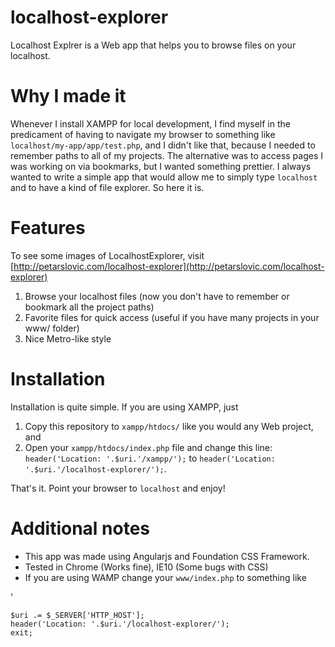localhost-explorer
==================

Localhost Explrer is a Web app that helps you to browse files on your localhost.

Why I made it
==================
Whenever I install XAMPP for local development, I find myself in the predicament of having to navigate my browser to something like `localhost/my-app/app/test.php`, and I didn't like that, because I needed to remember paths to all of my projects. The alternative was to access pages I was working on via bookmarks, but I wanted something prettier. I always wanted to write a simple app that would allow me to simply type `localhost` and to have a kind of file explorer. So here it is. 

Features
=================

To see some images of LocalhostExplorer, visit [http://petarslovic.com/localhost-explorer](http://petarslovic.com/localhost-explorer)

1. Browse your localhost files (now you don't have to remember or bookmark all the project paths)
2. Favorite files for quick access (useful if you have many projects in your www/ folder)
3. Nice Metro-like style

Installation
=================
Installation is quite simple. If you are using XAMPP, just 

1. Copy this repository to `xampp/htdocs/` like you would any Web project, and 
2. Open your `xampp/htdocs/index.php` file and change this line: `header('Location: '.$uri.'/xampp/');` to `header('Location: '.$uri.'/localhost-explorer/');`.

That's it. Point your browser to `localhost` and enjoy!

Additional notes
=================
- This app was made using Angularjs and Foundation CSS Framework.
- Tested in Chrome (Works fine), IE10 (Some bugs with CSS)
- If you are using WAMP change your `www/index.php` to something like

'

	$uri .= $_SERVER['HTTP_HOST'];
	header('Location: '.$uri.'/localhost-explorer/');
	exit;
